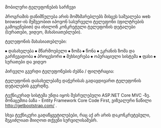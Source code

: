 
მობილური ტელეფონების სარჩევი

პროგრამის დანიშნულება არის მომხმარებლებს მისცეს საშუალება web browser-ის მეშვეობით იპოვონ სასურველი ტელეფონი (ფილტრების გამოყენებით) და იხილონ კონკრეტული ტელეფონის დეტალები (სურათები, ვიდეო, მახასიათებლები). 

ტელეფონის მახასიათებლები:

⦁	დასახელება
⦁	მწარმოებელი
⦁	ზომა
⦁	წონა
⦁	ეკრანის ზომა და გარჩევადობა
⦁	პროცესორი
⦁	მეხსიერება
⦁	ოპერაციული სისტემა
⦁	ფასი
⦁	სურათები და ვიდეო

პირველი გვერდი ტელეფონების ძებნა / ფილტრაცია:

 
ტელეფონის დასახელებაზე დაჭერისას გადავდივართ ტელეფონის დეტალების გვერდზე.

ტექნიკურად სისტემა უნდა იყოს შესრულებული ASP.NET Core MVC -ზე. მონაცემთა ბაზა - Entity Framework Core Code First, ვიზუალური ნაწილი http://getbootstrap.com/ .

სხვა ტექნიკური გადაწყვეტილებები, რაც აქ არ არის დაკონკრეტებული, შეგიძლიათ მიიღოთ თქვენი სურვილისამებრ.

